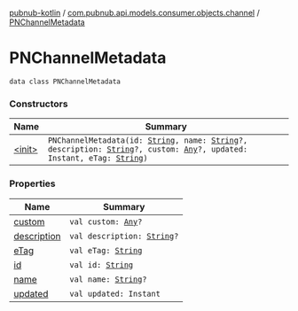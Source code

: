 [pubnub-kotlin](../../index.md) / [com.pubnub.api.models.consumer.objects.channel](../index.md) / [PNChannelMetadata](./index.md)

# PNChannelMetadata

`data class PNChannelMetadata`

### Constructors

| Name | Summary |
|---|---|
| [&lt;init&gt;](-init-.md) | `PNChannelMetadata(id: `[`String`](https://kotlinlang.org/api/latest/jvm/stdlib/kotlin/-string/index.html)`, name: `[`String`](https://kotlinlang.org/api/latest/jvm/stdlib/kotlin/-string/index.html)`?, description: `[`String`](https://kotlinlang.org/api/latest/jvm/stdlib/kotlin/-string/index.html)`?, custom: `[`Any`](https://kotlinlang.org/api/latest/jvm/stdlib/kotlin/-any/index.html)`?, updated: Instant, eTag: `[`String`](https://kotlinlang.org/api/latest/jvm/stdlib/kotlin/-string/index.html)`)` |

### Properties

| Name | Summary |
|---|---|
| [custom](custom.md) | `val custom: `[`Any`](https://kotlinlang.org/api/latest/jvm/stdlib/kotlin/-any/index.html)`?` |
| [description](description.md) | `val description: `[`String`](https://kotlinlang.org/api/latest/jvm/stdlib/kotlin/-string/index.html)`?` |
| [eTag](e-tag.md) | `val eTag: `[`String`](https://kotlinlang.org/api/latest/jvm/stdlib/kotlin/-string/index.html) |
| [id](id.md) | `val id: `[`String`](https://kotlinlang.org/api/latest/jvm/stdlib/kotlin/-string/index.html) |
| [name](name.md) | `val name: `[`String`](https://kotlinlang.org/api/latest/jvm/stdlib/kotlin/-string/index.html)`?` |
| [updated](updated.md) | `val updated: Instant` |
